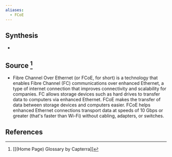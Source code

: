```yaml
---
aliases:
  - FCoE
---
```

## Synthesis
- 
## Source [^1]
- Fibre Channel Over Ethernet (or FCoE, for short) is a technology that enables Fibre Channel (FC) communications over enhanced Ethernet, a type of internet connection that improves connectivity and scalability for companies. FC allows storage devices such as hard drives to transfer data to computers via enhanced Ethernet. FCoE makes the transfer of data between storage devices and computers easier. FCoE helps enhanced Ethernet connections transport data at speeds of 10 Gbps or greater (that's faster than Wi-Fi) without cabling, adapters, or switches.
## References

[^1]: [[(Home Page) Glossary by Capterra]]